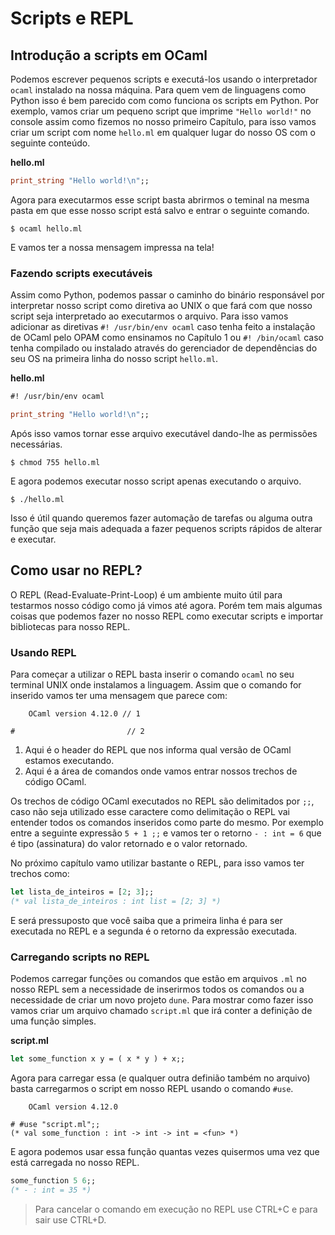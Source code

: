 # Scripts e REPL

## Introdução a scripts em OCaml

Podemos escrever pequenos scripts e executá-los usando o interpretador `ocaml` instalado na nossa máquina. Para quem vem de linguagens como Python isso é bem parecido com como funciona os scripts em Python. Por exemplo, vamos criar um pequeno script que imprime `"Hello world!"` no console assim como fizemos no nosso primeiro Capítulo, para isso vamos criar um script com nome `hello.ml` em qualquer lugar do nosso OS com o seguinte conteúdo.

**hello.ml**
```ocaml
print_string "Hello world!\n";;
```

Agora para executarmos esse script basta abrirmos o teminal na mesma pasta em que esse nosso script está salvo e entrar o seguinte comando.

```terminal
$ ocaml hello.ml
```

E vamos ter a nossa mensagem impressa na tela!

### Fazendo scripts executáveis

Assim como Python, podemos passar o caminho do binário responsável por interpretar nosso script como diretiva ao UNIX o que fará com que nosso script seja interpretado ao executarmos o arquivo. Para isso vamos adicionar as diretivas `#! /usr/bin/env ocaml` caso tenha feito a instalação de OCaml pelo OPAM como ensinamos no Capítulo 1 ou `#! /bin/ocaml` caso tenha compilado ou instalado através do gerenciador de dependências do seu OS na primeira linha do nosso script `hello.ml`.

**hello.ml**
```ocaml
#! /usr/bin/env ocaml

print_string "Hello world!\n";;
```

Após isso vamos tornar esse arquivo executável dando-lhe as permissões necessárias.

```terminal
$ chmod 755 hello.ml
```

E agora podemos executar nosso script apenas executando o arquivo.

```terminal
$ ./hello.ml
```

Isso é útil quando queremos fazer automação de tarefas ou alguma outra função que seja mais adequada a fazer pequenos scripts rápidos de alterar e executar.

## Como usar no REPL?

O REPL (Read-Evaluate-Print-Loop) é um ambiente muito útil para testarmos nosso código como já vimos até agora. Porém tem mais algumas coisas que podemos fazer no nosso REPL como executar scripts e importar bibliotecas para nosso REPL.

### Usando REPL

Para começar a utilizar o REPL basta inserir o comando `ocaml` no seu terminal UNIX onde instalamos a linguagem. Assim que o comando for inserido vamos ter uma mensagem que parece com:

```
    OCaml version 4.12.0 // 1

#                         // 2 
```

1. Aqui é o header do REPL que nos informa qual versão de OCaml estamos executando.
2. Aqui é a área de comandos onde vamos entrar nossos trechos de código OCaml.

Os trechos de código OCaml executados no REPL são delimitados por `;;`, caso não seja utilizado esse caractere como delimitação o REPL vai entender todos os comandos inseridos como parte do mesmo. Por exemplo entre a seguinte expressão `5 + 1 ;;` e vamos ter o retorno `- : int = 6` que é tipo (assinatura) do valor retornado e o valor retornado.

No próximo capítulo vamo utilizar bastante o REPL, para isso vamos ter trechos como:
```ocaml
let lista_de_inteiros = [2; 3];;
(* val lista_de_inteiros : int list = [2; 3] *)
```
E será pressuposto que você saiba que a primeira linha é para ser executada no REPL e a segunda é o retorno da expressão executada.

### Carregando scripts no REPL

Podemos carregar funções ou comandos que estão em arquivos `.ml` no nosso REPL sem a necessidade de inserirmos todos os comandos ou a necessidade de criar um novo projeto `dune`. Para mostrar como fazer isso vamos criar um arquivo chamado `script.ml` que irá conter a definição de uma função simples.

**script.ml**
```ocaml
let some_function x y = ( x * y ) + x;;
```

Agora para carregar essa (e qualquer outra definião também no arquivo) basta carregarmos o script em nosso REPL usando o comando `#use`.

```
    OCaml version 4.12.0

# #use "script.ml";;
(* val some_function : int -> int -> int = <fun> *)                 
```

E agora podemos usar essa função quantas vezes quisermos uma vez que está carregada no nosso REPL.

```ocaml
some_function 5 6;;
(* - : int = 35 *)
```

> Para cancelar o comando em execução no REPL use CTRL+C e para sair use CTRL+D.